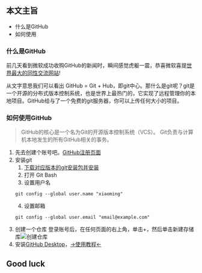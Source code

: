 ## 本文主旨

* 什么是GitHub
* 如何使用

### 什么是GitHub

前几天看到微软成功收购GitHub的新闻时，瞬间感觉虎躯一震，恭喜微软喜提[世界最大的同性交流网站](https://github.com/)!

从文字意思我们可以看出 GitHub = Git + Hub，即git中心。那什么是git呢？git是一个开源的分布式版本控制系统，也是世界上最热门的，它实现了远程管理你的本地项目。GitHub给与了一个免费的git服务器，你可以上传任何大小的项目。

### 如何使用GitHub

> GitHub的核心是一个名为Git的开源版本控制系统（VCS）。 Git负责与计算机本地发生的所有GitHub相关的事务。

1. 先去创建个账号吧。[GitHub注册页面](https://github.com/)
2. 安装git
    1. [下载对应版本的git安装包并安装](https://git-scm.com/downloads)
    2. 打开 Git Bash
    3. 设置用户名
    ```shell
    git config --global user.name "xiaoming"
    ```
    4. 设置邮箱
    ```shell
    git config --global user.email "email@example.com"
    ```
3. 创建一个仓库
登录账号后，在任何页面的右上角，单击+，然后单击新建存储库![创建仓库](https://images2017.cnblogs.com/blog/1250458/201710/1250458-20171017153553099-864426472.png)
4. 安装[GitHub Desktop](https://desktop.github.com/)，[->使用教程<-](https://help.github.com/desktop/guides/contributing-to-projects/)

## Good luck
